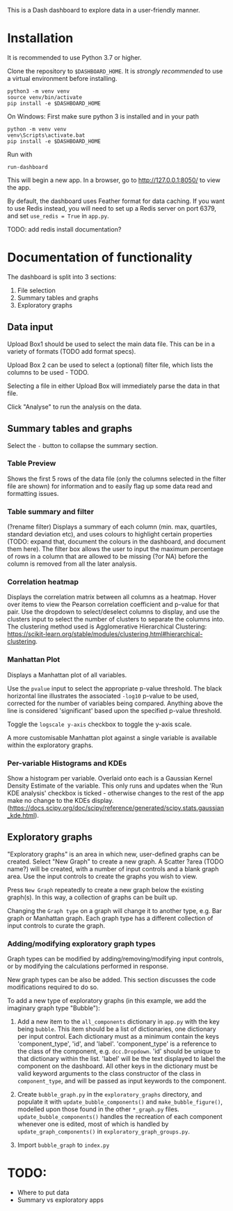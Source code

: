 This is a Dash dashboard to explore data in a user-friendly manner.

# Installation

It is recommended to use Python 3.7 or higher.

Clone the repository to `$DASHBOARD_HOME`. 
It is _strongly recommended_ to use a virtual environment before installing.
```
python3 -m venv venv
source venv/bin/activate
pip install -e $DASHBOARD_HOME
```
On Windows: First make sure python 3 is installed and in your path
```
python -m venv venv
venv\Scripts\activate.bat
pip install -e $DASHBOARD_HOME
```
Run with
```
run-dashboard
```
This will begin a new app. In a browser, go to http://127.0.0.1:8050/ 
to view the app.

By default, the dashboard uses Feather format for data caching. If you
want to use Redis instead, you will need to set up a Redis server on port
6379, and set `use_redis = True` in `app.py`.

TODO: add redis install documentation?

# Documentation of functionality
The dashboard is split into 3 sections:
1. File selection
2. Summary tables and graphs
3. Exploratory graphs

## Data input
Upload Box1 should be used to select the main data file. This can be in a variety of 
formats (TODO add format specs).

Upload Box 2 can be used to select a (optional) filter file, which lists the columns to 
be used - TODO.

Selecting a file in either Upload Box will immediately parse the data in that file.

Click "Analyse" to run the analysis on the data.

## Summary tables and graphs
Select the `-` button to collapse the summary section.

### Table Preview
Shows the first 5 rows of the data file (only the columns selected in the filter file
are shown) for information and to easily flag up some data read and formatting issues.

### Table summary and filter
(?rename filter) Displays a summary of each 
column (min. max, quartiles, standard deviation etc), and uses colours to
highlight certain properties (TODO: expand that, document the colours in
the dashboard, and document them here). The filter box allows the user
to input the maximum percentage of rows in a column that are allowed to 
be missing (?or NA) before the column is removed from all the later 
analysis.

### Correlation heatmap
Displays the correlation matrix between all columns as a heatmap. Hover over 
items to view the Pearson correlation coefficient and p-value for that pair.
Use the dropdown to select/deselect columns to display, and use the
clusters input to select the number of clusters to separate the columns 
into. The clustering method used is Agglomerative Hierarchical Clustering:
https://scikit-learn.org/stable/modules/clustering.html#hierarchical-clustering.
 
### Manhattan Plot
Displays a Manhattan plot of all variables.

Use the `pvalue` input to select the appropriate p-value threshold. The black 
horizontal line illustrates the associated `-log10` p-value to be used, 
corrected for the number of variables being compared. Anything above the line 
is considered 'significant' based upon the specified p-value threshold.

Toggle the `logscale y-axis` checkbox to toggle the y-axis scale.

A more customisable Manhattan plot against a single variable is available 
within the exploratory graphs. 

### Per-variable Histograms and KDEs
Show a histogram per variable. Overlaid onto each is a Gaussian Kernel 
Density Estimate of the variable. This only runs and updates when the 
'Run KDE analysis' checkbox is ticked - otherwise changes to the rest 
of the app make no change to the KDEs display.
(https://docs.scipy.org/doc/scipy/reference/generated/scipy.stats.gaussian_kde.html).

## Exploratory graphs
"Exploratory graphs" is an area in which new, user-defined graphs can be 
created. Select "New Graph" to create a new graph. A Scatter ?area (TODO name?)
will be created, with a number of input controls and a blank graph area.
Use the input controls to create the graphs you wish to view.

Press `New Graph` repeatedly to create a new graph below the existing graph(s).
In this way, a collection of graphs can be built up.

Changing the `Graph type` on a graph will change it to another type, e.g.
Bar graph or Manhattan graph. Each graph type has a different collection
of input controls to curate the graph.

### Adding/modifying exploratory graph types
Graph types can be modified by adding/removing/modifying input controls,
or by modifying the calculations performed in response.

New graph types can be also be added. This section discusses the code modifications 
required to do so.

To add a new type of exploratory graphs (in this example, we add the imaginary graph 
type "Bubble"):

1. Add a new item to the `all_components` dictionary in `app.py` with the key being 
`bubble`. This item should be a list of dictionaries, one dictionary per input control. 
Each dictionary must as a minimum contain the keys 'component_type', 'id', and 'label'. 
'component_type' is a reference to the class of the component, e.g. `dcc.Dropdown`. 
'id' should be unique to that dictionary within the list. 'label' will be the 
text displayed to label the component on the dashboard. All other keys in the 
dictionary must be valid keyword arguments to the class constructor of the class in 
`component_type`, and will be passed as input keywords to the component.

2. Create `bubble_graph.py` in the `exploratory_graphs` directory, and populate it with 
`update_bubble_components()` and `make_bubble_figure()`, modelled upon those found in 
the other `*_graph.py` files. `update_bubble_components()` handles the recreation of 
each component whenever one is edited, most of which is handled by 
`update_graph_components()` in `exploratory_graph_groups.py`.

3. Import `bubble_graph` to `index.py`


# TODO:
- Where to put data
- Summary vs exploratory apps
